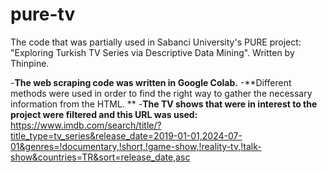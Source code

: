 # pure-tv
The code that was partially used in Sabanci University's PURE project: "Exploring Turkish TV Series via Descriptive Data Mining". Written by Thinpine.

-**The web scraping code was written in Google Colab.** 
-**Different methods were used in order to find the right way to gather the necessary information from the HTML. **
-**The TV shows that were in interest to the project were filtered and this URL was used:** https://www.imdb.com/search/title/?title_type=tv_series&release_date=2019-01-01,2024-07-01&genres=!documentary,!short,!game-show,!reality-tv,!talk-show&countries=TR&sort=release_date,asc

